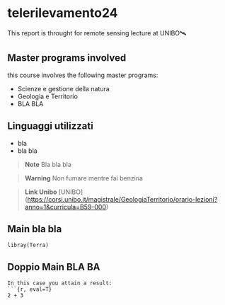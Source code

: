 # telerilevamento24

This report is throught for remote sensing lecture at UNIBO🛰️

## Master programs involved

this course involves the following master programs:

+ Scienze e gestione della natura
+ Geologia e Territorio
+ BLA BLA

## Linguaggi utilizzati
+ bla
+ bla bla

>**Note**
> Bla bla bla

>**Warning**
> Non fumare mentre fai benzina

>**Link Unibo**
>[UNIBO] (https://corsi.unibo.it/magistrale/GeologiaTerritorio/orario-lezioni?anno=1&curricula=B59-000)

## Main bla bla
```{r}
libray(Terra)
```
## Doppio Main BLA BA
```
In this case you attain a result: 
```{r, eval=T}
2 + 3
```
